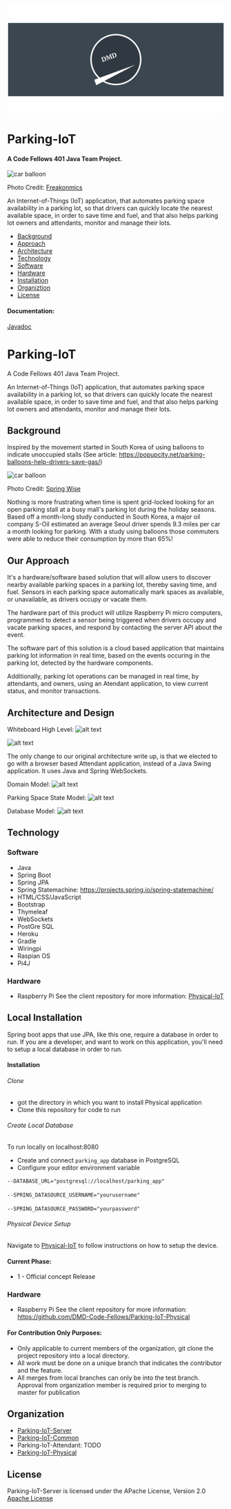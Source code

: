<p align="center">
   <a href="https://http://parking.my-dog-spot.com"> <img width="500" height="auto" src="libs/images/logo-banner.png" alt="DMD Banner">
   </a>
</p>


# Parking-IoT

#### A Code Fellows 401 Java Team Project.

![car balloon](https://github.com/DMD-Code-Fellows/Parking-IoT-Server/blob/master/libs/images/car-balloon-1.jpg)

Photo Credit: [Freakonmics](http://freakonomics.com/2013/08/16/how-to-save-time-hunting-for-a-parking-spot-south-korea-edition/)


An Internet-of-Things (IoT) application, that automates parking space availability in a parking lot, so that drivers can quickly locate the nearest available space, in order to save time and fuel, and that also helps parking lot owners and attendants, monitor and manage their lots.

* [Background](#background)
* [Approach](#our-approach)
* [Architecture](#architecture-design)
* [Technology](#technology)
* [Software](#software)
* [Hardware](#hardware)
* [Installation](#local-installation)
* [Organiztion](#organization)
* [License](#license)




#### Documentation:
[Javadoc](https://dmd-code-fellows.github.io/Parking-IoT-Server/)



# Parking-IoT

A Code Fellows 401 Java Team Project.

An Internet-of-Things (IoT) application, that automates parking space availability in a parking lot, so that drivers can
quickly locate the nearest available space, in order to save time and fuel, and that also helps parking lot owners and attendants, 
monitor and manage their lots.

## Background
Inspired by the movement started in South Korea of using balloons to indicate unoccupied stalls (See article: https://popupcity.net/parking-balloons-help-drivers-save-gas/)

![car balloon](https://github.com/DMD-Code-Fellows/Parking-IoT-Server/blob/master/libs/images/car-balloon-3.jpg)

Photo Credit: [Spring Wise](https://www.springwise.com/south-korea-vacant-parking-lots-automatically-alert-drivers-balloons-string/)


Nothing is more frustrating when time is spent grid-locked looking for an open parking stall at a busy mall's parking lot during the holiday seasons. Based off a month-long study conducted in South Korea, a major oil company S-Oil estimated an average Seoul driver spends 9.3 miles per car a month looking for parking. With a study using balloons those commuters were able to reduce their consumption by more than 65%!

## Our Approach

It's a hardware/software based solution that will allow users to discover nearby available parking spaces in a parking lot, thereby saving time, and fuel. Sensors in each parking space automatically mark spaces as available, or unavailable, as drivers occupy or vacate them.

The hardware part of this product will utilize Raspberry Pi micro computers, programmed to detect a sensor being triggered when drivers occupy and vacate parking spaces, and respond by contacting the server API about the event.

The software part of this solution is a cloud based application that maintains parking lot information in real time, based on the events occuring in the parking lot, detected by the hardware components.

Additionally, parking lot operations can be managed in real time, by attendants, and owners, using an Atendant application, to view current status, and monitor transactions.

## Architecture and Design
Whiteboard High Level:
![alt text](https://github.com/DMD-Code-Fellows/Parking-IoT-Server/blob/master/docs/ParkingSpaceStateModel.jpg "State Transition Diagram")

![alt text](https://github.com/DMD-Code-Fellows/Parking-IoT-Server/blob/master/docs/Project%20assignments%205-6_wireframe.jpg "Architecture Big Picture")

The only change to our original architecture write up, is that we elected to go with a browser based Attendant application, instead
of a Java Swing application. It uses Java and Spring WebSockets.

Domain Model:
![alt text](https://github.com/DMD-Code-Fellows/Parking-IoT-Server/blob/master/docs/parking_iot_main.jpg "Domain Model")

Parking Space State Model:
![alt text](https://github.com/DMD-Code-Fellows/Parking-IoT-Server/blob/master/docs/ParkingSpaceStateModel.jpg "State Transition Diagram")

Database Model:
![alt text](https://github.com/DMD-Code-Fellows/Parking-IoT-Server/blob/master/docs/DatabaseERD.jpg "DB Entity Relationship Diagram")

## Technology

### Software
- Java
- Spring Boot
- Spring JPA
- Spring Statemachine: https://projects.spring.io/spring-statemachine/
- HTML/CSS/JavaScript
- Bootstrap
- Thymeleaf
- WebSockets
- PostGre SQL
- Heroku
- Gradle
- Wiringpi
- Raspian OS
- Pi4J

### Hardware
- Raspberry Pi
See the client repository for more information: [Physical-IoT](https://dmd-code-fellows.github.io/Parking-IoT-Physical/)

## Local Installation
Spring boot apps that use JPA, like this one, require a database in order to run. If you are a developer, and want to work on this application, you'll need to
setup a local database in order to run.

#### Installation

###### Clone
* got the directory in which you want to install Physical application
* Clone this repository for code to run

###### Create Local Database

To run locally on localhost:8080

* Create and connect `parking_app` database in PostgreSQL
* Configure your editor environment variable
```
--DATABASE_URL="postgresql://localhost/parking_app"

--SPRING_DATASOURCE_USERNAME="yourusername"

--SPRING_DATASOURCE_PASSWORD="yourpassword"
```

###### Physical Device Setup

Navigate to [Physical-IoT](https://dmd-code-fellows.github.io/Parking-IoT-Physical/) to follow instructions on how to setup the device.
#### Current Phase:
- 1 - Official concept Release

### Hardware
- Raspberry Pi
See the client repository for more information: https://github.com/DMD-Code-Fellows/Parking-IoT-Physical

#### For Contribution Only Purposes:
- Only applicable to current members of the organization, git clone the project repository into a local directory.
- All work must be done on a unique branch that indicates the contributor and the feature.
- All merges from local branches can only be into the test branch. Approval from organization member is required prior to merging to master for publication 

## Organization
- [Parking-IoT-Server](https://dmd-code-fellows.github.io/Parking-IoT-Server/)
- [Parking-IoT-Common](https://dmd-code-fellows.github.io/Parking-IoT-Common/)
- Parking-IoT-Attendant: TODO 
- [Parking-IoT-Physical](https://dmd-code-fellows.github.io/Parking-IoT-Physical/)


## License

Parking-IoT-Server is licensed under the APache License, Version 2.0 [Apache License](http://www.apache.org/licenses/LICENSE-2.0)

